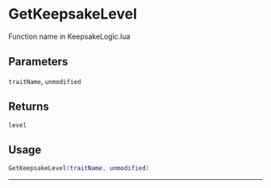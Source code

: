 # GetKeepsakeLevel
Function name in KeepsakeLogic.lua
## Parameters
`traitName`, `unmodified`
## Returns
`level`
## Usage
```lua
GetKeepsakeLevel(traitName, unmodified)
```
---
